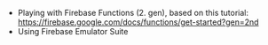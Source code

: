 - Playing with Firebase Functions (2. gen), based on this tutorial: https://firebase.google.com/docs/functions/get-started?gen=2nd
- Using Firebase Emulator Suite
